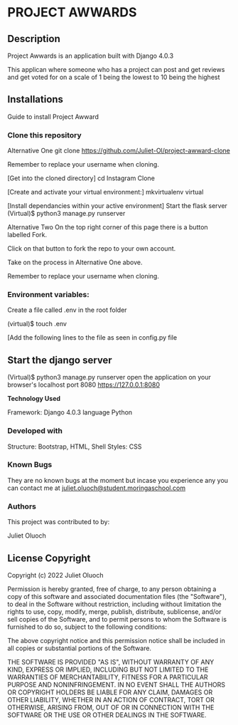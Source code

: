 # PROJECT AWWARDS

## Description

Project Awwards is an application built with Django 4.0.3

This applican where someone who has a project can post and get reviews and get voted for on a scale of 1 being the lowest to 10 being the highest

## Installations
Guide to install Project Awward

### Clone this repository

Alternative One
git clone https://github.com/Juliet-Ol/project-awward-clone

Remember to replace your username when cloning.

[Get into the cloned directory]
cd Instagram Clone

[Create and activate your virtual environment:]
mkvirtualenv virtual

[Install dependancies within your active environment]
Start the flask server
(Virtual)$ python3 manage.py runserver

Alternative Two
On the top right corner of this page there is a button labelled Fork.

Click on that button to fork the repo to your own account.

Take on the process in Alternative One above.

Remember to replace your username when cloning.


### Environment variables:
Create a file called .env in the root folder

(virtual)$ touch .env

[Add the following lines to the file as seen in config.py file

## Start the django server

(Virtual)$ python3 manage.py runserver
open the application on your browser's localhost port 8080
https://127.0.0.1:8080

**Technology Used**

Framework: Django 4.0.3 language Python

### Developed with

Structure: Bootstrap, HTML, Shell
Styles: CSS

	
### Known Bugs

They are no known bugs at the moment but incase you experience any you can contact me at juliet.oluoch@student.moringaschool.com

### Authors
This project was contributed to by:

Juliet Oluoch

## License Copyright
Copyright (c) 2022 Juliet Oluoch

Permission is hereby granted, free of charge, to any person obtaining a copy of this software and associated documentation files (the "Software"), to deal in the Software without restriction, including without limitation the rights to use, copy, modify, merge, publish, distribute, sublicense, and/or sell copies of the Software, and to permit persons to whom the Software is furnished to do so, subject to the following conditions:

The above copyright notice and this permission notice shall be included in all copies or substantial portions of the Software.

THE SOFTWARE IS PROVIDED "AS IS", WITHOUT WARRANTY OF ANY KIND, EXPRESS OR IMPLIED, INCLUDING BUT NOT LIMITED TO THE WARRANTIES OF MERCHANTABILITY, FITNESS FOR A PARTICULAR PURPOSE AND NONINFRINGEMENT. IN NO EVENT SHALL THE AUTHORS OR COPYRIGHT HOLDERS BE LIABLE FOR ANY CLAIM, DAMAGES OR OTHER LIABILITY, WHETHER IN AN ACTION OF CONTRACT, TORT OR OTHERWISE, ARISING FROM, OUT OF OR IN CONNECTION WITH THE SOFTWARE OR THE USE OR OTHER DEALINGS IN THE SOFTWARE.